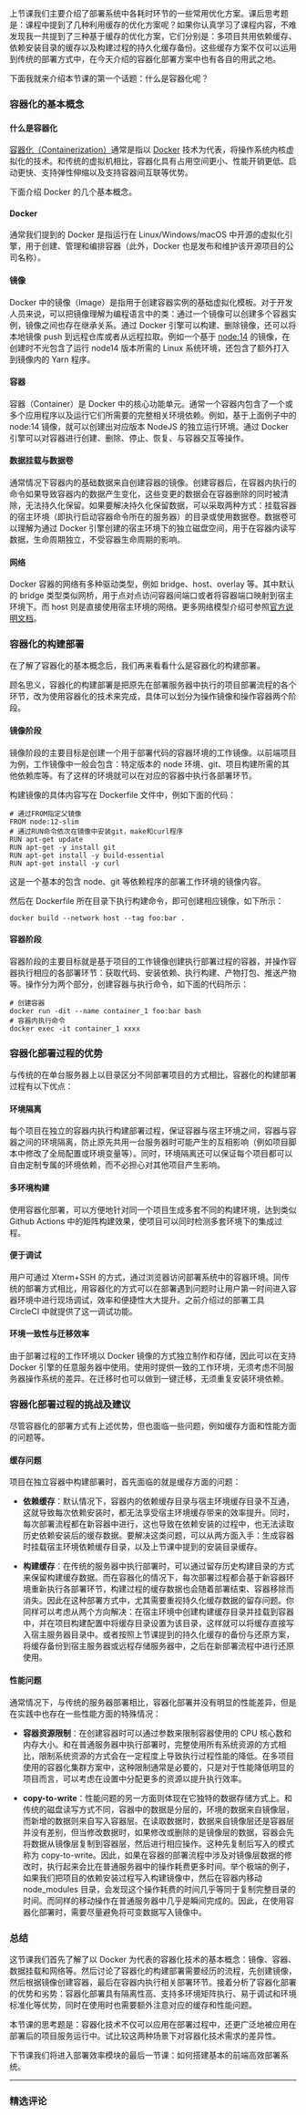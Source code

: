 <p data-nodeid="3641">上节课我们主要介绍了部署系统中各耗时环节的一些常用优化方案。课后思考题是：课程中提到了几种利用缓存的优化方案呢？如果你认真学习了课程内容，不难发现我一共提到了三种基于缓存的优化方案，它们分别是：多项目共用依赖缓存、依赖安装目录的缓存以及构建过程的持久化缓存备份。这些缓存方案不仅可以运用到传统的部署方式中，在今天介绍的容器化部署方案中也有各自的用武之地。</p>


<p data-nodeid="3202">下面我就来介绍本节课的第一个话题：什么是容器化呢？</p>
<h3 data-nodeid="3203">容器化的基本概念</h3>
<h4 data-nodeid="3204">什么是容器化</h4>
<p data-nodeid="4232" class=""><a href="https://en.wikipedia.org/wiki/OS-level_virtualization" data-nodeid="4235">容器化（Containerization）</a>通常是指以 <a href="https://www.docker.com/" data-nodeid="4239">Docker</a> 技术为代表，将操作系统内核虚拟化的技术。和传统的虚拟机相比，容器化具有占用空间更小、性能开销更低、启动更快、支持弹性伸缩以及支持容器间互联等优势。</p>


<p data-nodeid="3206">下面介绍 Docker 的几个基本概念。</p>
<h4 data-nodeid="3207">Docker</h4>
<p data-nodeid="3208">通常我们提到的 Docker 是指运行在 Linux/Windows/macOS 中开源的虚拟化引擎，用于创建、管理和编排容器（此外，Docker 也是发布和维护该开源项目的公司名称）。</p>
<h4 data-nodeid="3209">镜像</h4>
<p data-nodeid="4827" class="">Docker 中的镜像（Image）是指用于创建容器实例的基础虚拟化模板。对于开发人员来说，可以把镜像理解为编程语言中的类：通过一个镜像可以创建多个容器实例，镜像之间也存在继承关系。通过 Docker 引擎可以构建、删除镜像，还可以将本地镜像 push 到远程仓库或者从远程拉取。例如一个基于 <a href="https://github.com/nodejs/docker-node/blob/bcd3607a38cdf5529cef9a6ed1163d7e06ddea6d/14/stretch/Dockerfile" data-nodeid="4831">node:14</a> 的镜像，在创建时不光包含了运行 node14 版本所需的 Linux 系统环境，还包含了额外打入到镜像内的 Yarn 程序。</p>


<h4 data-nodeid="3211">容器</h4>
<p data-nodeid="3212">容器（Container）是 Docker 中的核心功能单元。通常一个容器内包含了一个或多个应用程序以及运行它们所需要的完整相关环境依赖。例如，基于上面例子中的 node:14 镜像，就可以创建出对应版本 NodeJS 的独立运行环境。通过 Docker 引擎可以对容器进行创建、删除、停止、恢复、与容器交互等操作。</p>
<h4 data-nodeid="3213">数据挂载与数据卷</h4>
<p data-nodeid="3214">通常情况下容器内的基础数据来自创建容器的镜像。创建容器后，在容器内执行的命令如果导致容器内的数据产生变化，这些变更的数据会在容器删除的同时被清除，无法持久化保留。如果要解决持久化保留数据，可以采取两种方式：挂载容器的宿主环境（即执行启动容器命令所在的服务器）的目录或使用数据卷。数据卷可以理解为通过 Docker 引擎创建的宿主环境下的独立磁盘空间，用于在容器内读写数据，生命周期独立，不受容器生命周期的影响。</p>
<h4 data-nodeid="3215">网络</h4>
<p data-nodeid="3216">Docker 容器的网络有多种驱动类型，例如 bridge、host、overlay 等。其中默认的 bridge 类型类似网桥，用于点对点访问容器间端口或者将容器端口映射到宿主环境下。而 host 则是直接使用宿主环境的网络。更多网络模型介绍可参照<a href="https://docs.docker.com/network/" data-nodeid="3293">官方说明文档</a>。</p>
<h3 data-nodeid="3217">容器化的构建部署</h3>
<p data-nodeid="3218">在了解了容器化的基本概念后，我们再来看看什么是容器化的构建部署。</p>
<p data-nodeid="3219">顾名思义，容器化的构建部署是把原先在部署服务器中执行的项目部署流程的各个环节，改为使用容器化的技术来完成，具体可以划分为操作镜像和操作容器两个阶段。</p>
<h4 data-nodeid="5123">镜像阶段</h4>


<p data-nodeid="3222">镜像阶段的主要目标是创建一个用于部署代码的容器环境的工作镜像。以前端项目为例，工作镜像中一般会包含：特定版本的 node 环境、git、项目构建所需的其他依赖库等。有了这样的环境就可以在对应的容器中执行各部署环节。</p>
<p data-nodeid="3223">构建镜像的具体内容写在 Dockerfile 文件中，例如下面的代码：</p>
<pre class="lang-powershell" data-nodeid="3224"><code data-language="powershell"><span class="hljs-comment"># 通过FROM指定父镜像</span>
FROM node:<span class="hljs-number">12</span><span class="hljs-literal">-slim</span>
<span class="hljs-comment"># 通过RUN命令依次在镜像中安装git，make和curl程序</span>
RUN apt<span class="hljs-literal">-get</span> update
RUN apt<span class="hljs-literal">-get</span> <span class="hljs-literal">-y</span> install git
RUN apt<span class="hljs-literal">-get</span> install <span class="hljs-literal">-y</span> build<span class="hljs-literal">-essential</span>
RUN apt<span class="hljs-literal">-get</span> install <span class="hljs-literal">-y</span> <span class="hljs-built_in">curl</span>
</code></pre>
<p data-nodeid="3225">这是一个基本的包含 node、git 等依赖程序的部署工作环境的镜像内容。</p>
<p data-nodeid="3226">然后在 Dockerfile 所在目录下执行构建命令，即可创建相应镜像，如下所示：</p>
<pre class="lang-plain" data-nodeid="3227"><code data-language="plain">docker build --network host --tag foo:bar .
</code></pre>
<h4 data-nodeid="5413">容器阶段</h4>


<p data-nodeid="3230">容器阶段的主要目标就是基于项目的工作镜像创建执行部署过程的容器，并操作容器执行相应的各部署环节：获取代码、安装依赖、执行构建、产物打包、推送产物等。操作分为两个部分，创建容器与执行命令，如下面的代码所示：</p>
<pre class="lang-powershell" data-nodeid="3231"><code data-language="powershell"><span class="hljs-comment"># 创建容器</span>
docker run <span class="hljs-literal">-dit</span> -<span class="hljs-literal">-name</span> container_1 foo:bar bash
<span class="hljs-comment"># 容器内执行命令</span>
docker exec <span class="hljs-literal">-it</span> container_1 xxxx
</code></pre>
<h3 data-nodeid="3232">容器化部署过程的优势</h3>
<p data-nodeid="3233">与传统的在单台服务器上以目录区分不同部署项目的方式相比，容器化的构建部署过程有以下优点：</p>
<h4 data-nodeid="5701">环境隔离</h4>


<p data-nodeid="3236">每个项目在独立的容器内执行构建部署过程，保证容器与宿主环境之间，容器与容器之间的环境隔离，防止原先共用一台服务器时可能产生的互相影响（例如项目脚本中修改了全局配置或环境变量等）。同时，环境隔离还可以保证每个项目都可以自由定制专属的环境依赖，而不必担心对其他项目产生影响。</p>
<h4 data-nodeid="3237">多环境构建</h4>
<p data-nodeid="3238">使用容器化部署，可以方便地针对同一个项目生成多套不同的构建环境，达到类似 Github Actions 中的矩阵构建效果，使项目可以同时检测多套环境下的集成过程。</p>
<h4 data-nodeid="3239">便于调试</h4>
<p data-nodeid="3240">用户可通过 Xterm+SSH 的方式，通过浏览器访问部署系统中的容器环境。同传统的部署方式相比，用容器化的方式可以在部署遇到问题时让用户第一时间进入容器环境中进行现场调试，效率和便捷性大大提升。之前介绍过的部署工具 CircleCI 中就提供了这一调试功能。</p>
<h4 data-nodeid="3241">环境一致性与迁移效率</h4>
<p data-nodeid="3242">由于部署过程的工作环境以 Docker 镜像的方式独立制作和存储，因此可以在支持 Docker 引擎的任意服务器中使用。使用时提供一致的工作环境，无须考虑不同服务器操作系统的差异。在迁移时也可以做到一键迁移，无须重复安装环境依赖。</p>
<h3 data-nodeid="3243">容器化部署过程的挑战及建议</h3>
<p data-nodeid="3244">尽管容器化的部署方式有上述优势，但也面临一些问题，例如缓存方面和性能方面的问题等。</p>
<h4 data-nodeid="3245">缓存问题</h4>
<p data-nodeid="3246">项目在独立容器中构建部署时，首先面临的就是缓存方面的问题：</p>
<ul data-nodeid="3247">
<li data-nodeid="3248">
<p data-nodeid="3249"><strong data-nodeid="3323">依赖缓存</strong>：默认情况下，容器内的依赖缓存目录与宿主环境缓存目录不互通，这就导致每次依赖安装时，都无法享受宿主环境缓存带来的效率提升。同时，每次部署流程都在新容器中进行，这也导致在依赖安装的过程中，也无法读取历史依赖安装后的缓存数据。要解决这类问题，可以从两方面入手：生成容器时挂载宿主环境依赖缓存目录，以及上节课中提到的安装目录缓存。</p>
</li>
<li data-nodeid="3250">
<p data-nodeid="3251"><strong data-nodeid="3328">构建缓存</strong>：在传统的服务器中执行部署时，可以通过留存历史构建目录的方式来保留构建缓存数据。而在容器化的情况下，每次部署过程都会基于新容器环境重新执行各部署环节，构建过程的缓存数据也会随着部署结束、容器移除而消失。因此在这种部署方式中，尤其需要重视持久化缓存数据的留存问题。你同样可以考虑从两个方向解决：在宿主环境中创建构建缓存目录并挂载到容器中，并在项目构建配置中将缓存目录设置为该目录，这样就可以将缓存直接写入宿主服务器目录中。或者按照上节课提到的持久化缓存的备份与还原方案，将缓存备份到宿主服务器或远程存储服务器中，之后在新部署流程中进行还原使用。</p>
</li>
</ul>
<h4 data-nodeid="3252">性能问题</h4>
<p data-nodeid="3253">通常情况下，与传统的服务器部署相比，容器化部署并没有明显的性能差异，但是在实践中也存在一些性能方面的特殊情况：</p>
<ul data-nodeid="3254">
<li data-nodeid="3255">
<p data-nodeid="3256"><strong data-nodeid="3335">容器资源限制</strong>：在创建容器时可以通过参数来限制容器使用的 CPU 核心数和内存大小。和在普通服务器中执行部署时，完整使用所有系统资源的方式相比，限制系统资源的方式会在一定程度上导致执行过程性能的降低。在多项目使用的容器化集群方案中，这种限制通常是必要的，只是对于性能降低明显的项目而言，可以考虑在设置中分配更多的资源以提升执行效率。</p>
</li>
<li data-nodeid="3257">
<p data-nodeid="3258"><strong data-nodeid="3342">copy-to-write</strong>：性能问题的另一方面则体现在它独特的数据存储方式上。和传统的磁盘读写方式不同，容器中的数据是分层的，环境的数据来自镜像层，而新增的数据则来自写入容器层。在读取数据时，数据来自镜像层还是容器层并没有差别，但当修改数据时，如果修改或删除的是镜像层的数据，容器会先将数据从镜像层复制到容器层，然后进行相应操作。这种先复制后写入的模式称为 copy-to-write。因此，如果在容器的部署流程中涉及对镜像层数据的修改时，执行起来会比在普通服务器中的操作耗费更多时间。举个极端的例子，如果我们把项目的依赖安装过程写入构建镜像中，然后在容器内移动 node_modules 目录，会发现这个操作耗费的时间几乎等同于复制完整目录的时间。而同样的移动操作在普通服务器中几乎是瞬间完成的。因此，在使用容器化部署时，需要尽量避免将可变数据写入镜像中。</p>
</li>
</ul>
<h3 data-nodeid="3259">总结</h3>
<p data-nodeid="3260">这节课我们首先了解了以 Docker 为代表的容器化技术的基本概念：镜像、容器、数据挂载和网络等。然后讨论了容器化的构建部署需要经历的流程，先创建镜像，然后根据镜像创建容器，最后在容器内执行相关部署环节。接着分析了容器化部署的优势和劣势：容器化部署具有隔离性高、支持多环境矩阵执行、易于调试和环境标准化等优势，同时在使用时也需要额外注意对应的缓存和性能问题。</p>
<p data-nodeid="3261">本节课的思考题是：容器化技术不仅可以应用在部署过程中，还更广泛地被应用在部署后的项目服务运行中。试比较这两种场景下对容器化技术需求的差异性。</p>
<p data-nodeid="5987" class="">下节课我们将进入部署效率模块的最后一节课：如何搭建基本的前端高效部署系统。</p>

---

### 精选评论


